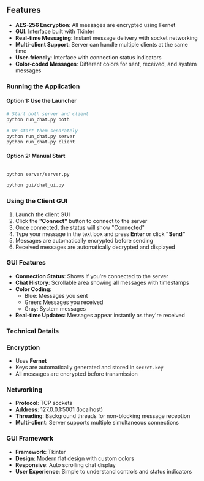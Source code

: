 ## Features

- **AES-256 Encryption**: All messages are encrypted using Fernet
- **GUI**: Interface built with Tkinter
- **Real-time Messaging**: Instant message delivery with socket networking
- **Multi-client Support**: Server can handle multiple clients at the same time
- **User-friendly**: Interface with connection status indicators
- **Color-coded Messages**: Different colors for sent, received, and system messages


### Running the Application

#### Option 1: Use the Launcher 
```bash
# Start both server and client
python run_chat.py both

# Or start them separately
python run_chat.py server    
python run_chat.py client   
```

#### Option 2: Manual Start
```bash

python server/server.py

python gui/chat_ui.py
```

### Using the Client GUI
1. Launch the client GUI
2. Click the **"Connect"** button to connect to the server
3. Once connected, the status will show "Connected"
4. Type your message in the text box and press **Enter** or click **"Send"**
5. Messages are automatically encrypted before sending
6. Received messages are automatically decrypted and displayed

### GUI Features
- **Connection Status**: Shows if you're connected to the server
- **Chat History**: Scrollable area showing all messages with timestamps
- **Color Coding**: 
  - Blue: Messages you sent
  - Green: Messages you received
  - Gray: System messages
- **Real-time Updates**: Messages appear instantly as they're received


### Technical Details

### Encryption
- Uses **Fernet** 
- Keys are automatically generated and stored in `secret.key`
- All messages are encrypted before transmission

### Networking
- **Protocol**: TCP sockets
- **Address**: 127.0.0.1:5001 (localhost)
- **Threading**: Background threads for non-blocking message reception
- **Multi-client**: Server supports multiple simultaneous connections

### GUI Framework
- **Framework**: Tkinter 
- **Design**: Modern flat design with custom colors
- **Responsive**: Auto scrolling chat display
- **User Experience**: Simple to understand controls and status indicators

